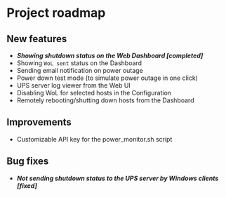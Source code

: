 # Project roadmap
## New features
* ***Showing shutdown status on the Web Dashboard [completed]***
* Showing `WoL sent` status on the Dashboard
* Sending email notification on power outage
* Power down test mode (to simulate power outage in one click)
* UPS server log viewer from the Web UI
* Disabling WoL for selected hosts in the Configuration
* Remotely rebooting/shutting down hosts from the Dashboard

## Improvements
* Customizable API key for the power_monitor.sh script

## Bug fixes
* ***Not sending shutdown status to the UPS server by Windows clients [fixed]***
